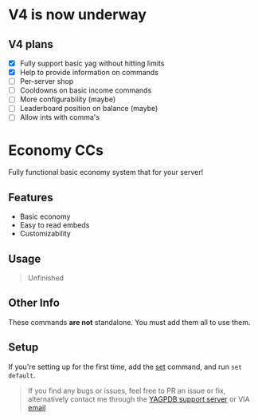 # V4 is now underway

## V4 plans
- [X] Fully support basic yag without hitting limits
- [X] Help to provide information on commands
- [ ] Per-server shop
- [ ] Cooldowns on basic income commands
- [ ] More configurability (maybe)
- [ ] Leaderboard position on balance (maybe)
- [ ] Allow ints with comma's

# Economy CCs
Fully functional basic economy system that for your server!

## Features
- Basic economy
- Easy to read embeds
- Customizability

## Usage

> Unfinished

## Other Info
These commands **are not** standalone. You must add them all to use them.

## Setup
If you're setting up for the first time, add the [set](https://github.com/ranger-4297/yagpdb-ccs/blob/main/Economy/V3/Settings/Set.cc.go) command, and run `set default`.


<blockquote>If you find any bugs or issues, feel free to PR an issue or fix, alternatively contact me through the <a href="https://discord.gg/4uY54rw">YAGPDB support server</a> or VIA <a href="mailto:a.rhyker@gmail.com">email</a></blockquote>